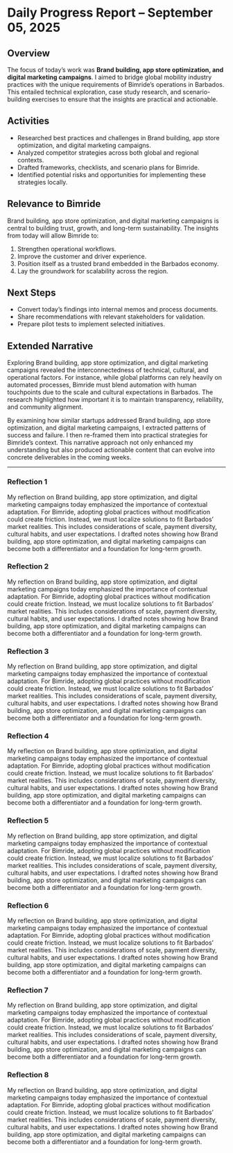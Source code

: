 # Daily Progress Report – September 05, 2025

## Overview
The focus of today’s work was **Brand building, app store optimization, and digital marketing campaigns**. I aimed to bridge global mobility industry practices with the unique requirements of Bimride’s operations in Barbados. This entailed technical exploration, case study research, and scenario-building exercises to ensure that the insights are practical and actionable.

## Activities
- Researched best practices and challenges in Brand building, app store optimization, and digital marketing campaigns.  
- Analyzed competitor strategies across both global and regional contexts.  
- Drafted frameworks, checklists, and scenario plans for Bimride.  
- Identified potential risks and opportunities for implementing these strategies locally.  

## Relevance to Bimride
Brand building, app store optimization, and digital marketing campaigns is central to building trust, growth, and long-term sustainability. The insights from today will allow Bimride to:  
1. Strengthen operational workflows.  
2. Improve the customer and driver experience.  
3. Position itself as a trusted brand embedded in the Barbados economy.  
4. Lay the groundwork for scalability across the region.  

## Next Steps
- Convert today’s findings into internal memos and process documents.  
- Share recommendations with relevant stakeholders for validation.  
- Prepare pilot tests to implement selected initiatives.  

## Extended Narrative
Exploring Brand building, app store optimization, and digital marketing campaigns revealed the interconnectedness of technical, cultural, and operational factors. For instance, while global platforms can rely heavily on automated processes, Bimride must blend automation with human touchpoints due to the scale and cultural expectations in Barbados. The research highlighted how important it is to maintain transparency, reliability, and community alignment.  

By examining how similar startups addressed Brand building, app store optimization, and digital marketing campaigns, I extracted patterns of success and failure. I then re-framed them into practical strategies for Bimride’s context. This narrative approach not only enhanced my understanding but also produced actionable content that can evolve into concrete deliverables in the coming weeks.  

---
### Reflection 1
My reflection on Brand building, app store optimization, and digital marketing campaigns today emphasized the importance of contextual adaptation. For Bimride, adopting global practices without modification could create friction. Instead, we must localize solutions to fit Barbados’ market realities. This includes considerations of scale, payment diversity, cultural habits, and user expectations. I drafted notes showing how Brand building, app store optimization, and digital marketing campaigns can become both a differentiator and a foundation for long-term growth.

### Reflection 2
My reflection on Brand building, app store optimization, and digital marketing campaigns today emphasized the importance of contextual adaptation. For Bimride, adopting global practices without modification could create friction. Instead, we must localize solutions to fit Barbados’ market realities. This includes considerations of scale, payment diversity, cultural habits, and user expectations. I drafted notes showing how Brand building, app store optimization, and digital marketing campaigns can become both a differentiator and a foundation for long-term growth.

### Reflection 3
My reflection on Brand building, app store optimization, and digital marketing campaigns today emphasized the importance of contextual adaptation. For Bimride, adopting global practices without modification could create friction. Instead, we must localize solutions to fit Barbados’ market realities. This includes considerations of scale, payment diversity, cultural habits, and user expectations. I drafted notes showing how Brand building, app store optimization, and digital marketing campaigns can become both a differentiator and a foundation for long-term growth.

### Reflection 4
My reflection on Brand building, app store optimization, and digital marketing campaigns today emphasized the importance of contextual adaptation. For Bimride, adopting global practices without modification could create friction. Instead, we must localize solutions to fit Barbados’ market realities. This includes considerations of scale, payment diversity, cultural habits, and user expectations. I drafted notes showing how Brand building, app store optimization, and digital marketing campaigns can become both a differentiator and a foundation for long-term growth.

### Reflection 5
My reflection on Brand building, app store optimization, and digital marketing campaigns today emphasized the importance of contextual adaptation. For Bimride, adopting global practices without modification could create friction. Instead, we must localize solutions to fit Barbados’ market realities. This includes considerations of scale, payment diversity, cultural habits, and user expectations. I drafted notes showing how Brand building, app store optimization, and digital marketing campaigns can become both a differentiator and a foundation for long-term growth.

### Reflection 6
My reflection on Brand building, app store optimization, and digital marketing campaigns today emphasized the importance of contextual adaptation. For Bimride, adopting global practices without modification could create friction. Instead, we must localize solutions to fit Barbados’ market realities. This includes considerations of scale, payment diversity, cultural habits, and user expectations. I drafted notes showing how Brand building, app store optimization, and digital marketing campaigns can become both a differentiator and a foundation for long-term growth.

### Reflection 7
My reflection on Brand building, app store optimization, and digital marketing campaigns today emphasized the importance of contextual adaptation. For Bimride, adopting global practices without modification could create friction. Instead, we must localize solutions to fit Barbados’ market realities. This includes considerations of scale, payment diversity, cultural habits, and user expectations. I drafted notes showing how Brand building, app store optimization, and digital marketing campaigns can become both a differentiator and a foundation for long-term growth.

### Reflection 8
My reflection on Brand building, app store optimization, and digital marketing campaigns today emphasized the importance of contextual adaptation. For Bimride, adopting global practices without modification could create friction. Instead, we must localize solutions to fit Barbados’ market realities. This includes considerations of scale, payment diversity, cultural habits, and user expectations. I drafted notes showing how Brand building, app store optimization, and digital marketing campaigns can become both a differentiator and a foundation for long-term growth.

